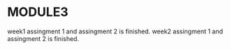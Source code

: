 # MODULE3
week1 assingment 1 and assingment 2 is finished.
week2 assingment 1 and assingment 2 is finished.
